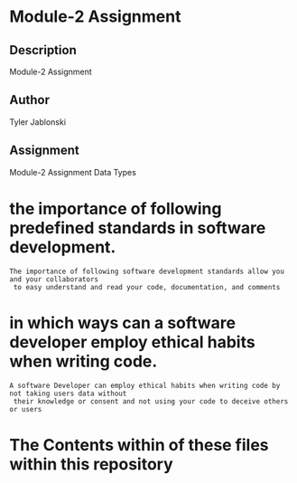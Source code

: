 # Module-2 Assignment

## Description

Module-2 Assignment

## Author

Tyler Jablonski

## Assignment

Module-2  Assignment Data Types

# the importance of following predefined standards in software development.
    The importance of following software development standards allow you and your collaborators
     to easy understand and read your code, documentation, and comments

# in which ways can a software developer employ ethical habits when writing code.
    A software Developer can employ ethical habits when writing code by not taking users data without
     their knowledge or consent and not using your code to deceive others or users

# The Contents within of these files within this repository
